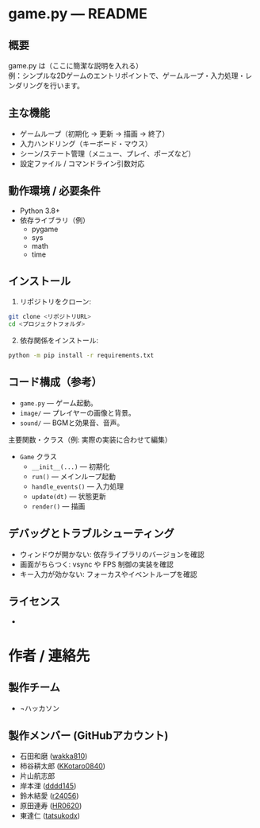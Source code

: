 # game.py — README

## 概要
game.py は（ここに簡潔な説明を入れる）  
例：シンプルな2Dゲームのエントリポイントで、ゲームループ・入力処理・レンダリングを行います。


## 主な機能
- ゲームループ（初期化 → 更新 → 描画 → 終了）
- 入力ハンドリング（キーボード・マウス）
- シーン/ステート管理（メニュー、プレイ、ポーズなど）
- 設定ファイル / コマンドライン引数対応

## 動作環境 / 必要条件
- Python 3.8+
- 依存ライブラリ（例）
    - pygame
    - sys
    - math
    - time

## インストール
1. リポジトリをクローン:
```bash
git clone <リポジトリURL>
cd <プロジェクトフォルダ>
```
2. 依存関係をインストール:
```bash
python -m pip install -r requirements.txt
```

## コード構成（参考）
- `game.py` — ゲーム起動。
- `image/` — プレイヤーの画像と背景。
- `sound/` — BGMと効果音、音声。

主要関数・クラス（例: 実際の実装に合わせて編集）
- `Game` クラス
    - `__init__(...)` — 初期化
    - `run()` — メインループ起動
    - `handle_events()` — 入力処理
    - `update(dt)` — 状態更新
    - `render()` — 描画

## デバッグとトラブルシューティング
- ウィンドウが開かない: 依存ライブラリのバージョンを確認
- 画面がちらつく: vsync や FPS 制御の実装を確認
- キー入力が効かない: フォーカスやイベントループを確認

## ライセンス
- 

# 作者 / 連絡先
## 製作チーム
- ¬ハッカソン

## 製作メンバー (GitHubアカウント)
- 石田和磨 ([wakka810](https://github.com/wakka810))
- 柿谷耕太郎 ([KKotaro0840](https://github.com/KKotaro0840))
- 片山航志郎
- 岸本浬 ([dddd145](https://github.com/dddd145))
- 鈴木結愛 ([r24056](https://github.com/r24056))
- 原田連寿 ([HR0620](https://github.com/HR0620))
- 東達仁 ([tatsukodx](https://github.com/tatsukodx))
